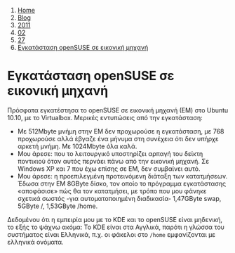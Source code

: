 <!-- -
Title: Εγκατάσταση openSUSE σε εικονική μηχανή
First Published: 2011-02-27
- -->

<ol class="breadcrumb" itemprop="breadcrumb">
    <li><a href="/">Home</a></li>
    <li><a href="/blog/">Blog</a></li>
    <li><a href="/blog/2011/">2011</a></li>
    <li><a href="/blog/2011/02/">02</a></li>
    <li><a href="/blog/2011/02/27/">27</a></li>
    <li><a href="/blog/2011/02/27/opensuse-installation-in-a-virtual-machine.el.html">Εγκατάσταση openSUSE σε εικονική μηχανή</a></li>
</ol>

Εγκατάσταση openSUSE σε εικονική μηχανή
=======================================

Πρόσφατα εγκατέστησα το openSUSE σε εικονική μηχανή (ΕΜ) στο Ubuntu 
10.10, με το Virtualbox. Μερικές εντυπώσεις από την εγκατάσταση:

*   Με 512Mbyte μνήμη στην ΕΜ δεν προχωρούσε η εγκατάσταση, με 768 
    προχωρούσε αλλά έβγαζε ένα μήνυμα στη συνέχεια ότι δεν υπήρχε 
    αρκετή μνήμη. Με 1024Mbyte όλα καλά.
*   Μου άρεσε: που το λειτουργικό υποστηρίζει αρπαγή του δείκτη 
    ποντικιού όταν αυτός περνάει πάνω από την εικονική μηχανή. Σε 
    Windows XP και 7 που έχω επίσης σε ΕΜ, δεν συμβαίνει αυτό.
*   Μου άρεσε: η προεπιλεγμένη προτεινόμενη διάταξη των κατατμήσεων. 
    Έδωσα στην ΕΜ 8GByte δίσκο, τον οποίο το πρόγραμμα εγκατάστασης 
    «αποφάσισε» πώς θα τον κατατμήσει, με τρόπο που μου φάνηκε 
    σχετικά σωστός -για αυτοματοποιημένη διαδικασία- 1,47GByte swap, 
    5GByte /, 1,53GByte /home.

Δεδομένου ότι η εμπειρία μου με το KDE και το openSUSE είναι μηδενική, 
το εξής το ψάχνω ακόμα: Το KDE είναι στα Αγγλικά, παρότι η γλώσσα του 
συστήματος είναι Ελληνικά, π.χ. οι φάκελοι στο `/home` εμφανίζονται με 
ελληνικά ονόματα.
